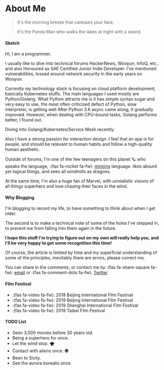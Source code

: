 # About Me


> It's the morning breeze that caresses your face.
>
> It's the Panda Man who walks the lakes at night with a sword.

#### Sketch

Hi, I am a programmer.

I usually like to dive into technical forums HackerNews, Wooyun, InfoQ, etc., and also Honoured as SAE Certified Junior Indie Developer. I've mentioned vulnerabilities, tossed around network security in the early years on Wooyun.

Currently my technology stack is focusing on cloud platform development, basically Kubernetes stuffs. The main languages I used mostly are Python/Golang. What Python attracts me is it has simple syntax sugar and very easy to use, the most often criticized defect of Python, slow interpreter, is getting well After Python 3.6 async came along, it gradually improved. However, when dealing with CPU-bound tasks, Golang performs better, I found out.

Diving into Golang/Kubernetes/Service Mesh recently.

Also I have a strong passion for interaction design. I feel that an app is for people, and should be relevant to human habits and follow a high-quality human aesthetic.

Outside of forums, I'm one of the few teenagers on this planet 🪐 who speaks the language, :(fas fa-rocket fa-fw): [minions](https://en.wikipedia.org/wiki/Minions_(film)) language. likes absurd yet logical things, and sees all windmills as dragons.

At the same time, I'm also a huge fan of Marvel, with unrealistic visions of all things superhero and love chasing their faces in the wind.

#### Why Blogging

I'm blogging to record my life, to have something to think about when I get older.

The second is to make a technical note of some of the holes I've stepped in, to prevent me from falling into them again in the future.

**I hope this stuff I'm trying to figure out on my own will really help you, and I'll be very happy to get some recognition this time!**

Of course, the article is limited by time and my superficial understanding of some of the principles, inevitably there are errors, please correct me.

You can share in the comments, or contact me by :(fas fa-share-square fa-fw): [email](mailto://lexuscyborg103@gmail.com) or :(fas fa-comment-dots fa-fw): [Twitter](https://twitter.com/lexuscyborg103).

#### Film Festival

* :(fas fa-video fa-fw): 2018 Beijing International Film Festival
* :(fas fa-video fa-fw): 2019 Beijing International Film Festival
* :(fas fa-video fa-fw): 2019 Shanghai International Film Festival
* :(fas fa-video fa-fw): 2019 Taibei Film Festival

#### TODO List

* Seen 3,000 movies before 30 years old.
* Being a superhero for once.
* Let the wind stop. 🌪
* Contact with aliens once. 👽
* Been to Sicily.
* See the aurora borealis once.

